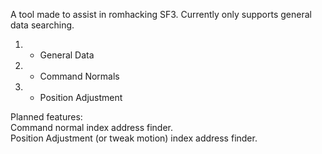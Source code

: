 A tool made to assist in romhacking SF3. Currently only supports general data searching.
1. - General Data
2. - Command Normals
3. - Position Adjustment

Planned features: <br />
Command normal index address finder. <br />
Position Adjustment (or tweak motion) index address finder.
